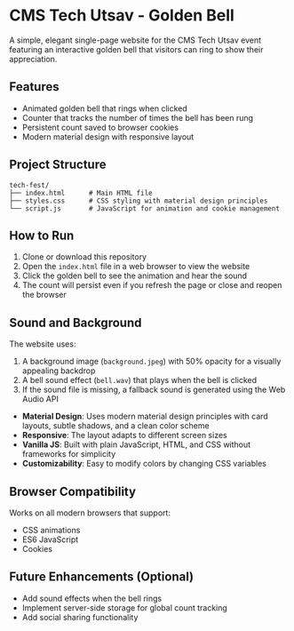 # CMS Tech Utsav - Golden Bell

A simple, elegant single-page website for the CMS Tech Utsav event featuring an interactive golden bell that visitors can ring to show their appreciation.

## Features

- Animated golden bell that rings when clicked
- Counter that tracks the number of times the bell has been rung
- Persistent count saved to browser cookies
- Modern material design with responsive layout

## Project Structure

```
tech-fest/
├── index.html      # Main HTML file
├── styles.css      # CSS styling with material design principles
└── script.js       # JavaScript for animation and cookie management
```

## How to Run

1. Clone or download this repository
2. Open the `index.html` file in a web browser to view the website
3. Click the golden bell to see the animation and hear the sound
4. The count will persist even if you refresh the page or close and reopen the browser

## Sound and Background

The website uses:

1. A background image (`background.jpeg`) with 50% opacity for a visually appealing backdrop
2. A bell sound effect (`bell.wav`) that plays when the bell is clicked
3. If the sound file is missing, a fallback sound is generated using the Web Audio API

- **Material Design**: Uses modern material design principles with card layouts, subtle shadows, and a clean color scheme
- **Responsive**: The layout adapts to different screen sizes
- **Vanilla JS**: Built with plain JavaScript, HTML, and CSS without frameworks for simplicity
- **Customizability**: Easy to modify colors by changing CSS variables

## Browser Compatibility

Works on all modern browsers that support:
- CSS animations
- ES6 JavaScript
- Cookies

## Future Enhancements (Optional)

- Add sound effects when the bell rings
- Implement server-side storage for global count tracking
- Add social sharing functionality
